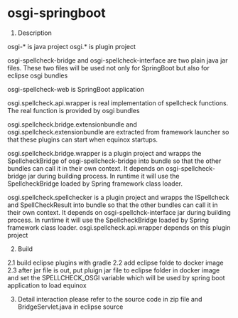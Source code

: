 # osgi-springboot
1. Description

osgi-* is java project
osgi.* is plugin project

osgi-spellcheck-bridge and osgi-spellcheck-interface are two plain java jar files. These two files will be used not only for SpringBoot but also for eclipse osgi bundles

osgi-spellcheck-web is SpringBoot application

osgi.spellcheck.api.wrapper is real implementation of spellcheck functions. The real function is provided by osgi bundles

osgi.spellcheck.bridge.extensionbundle and osgi.spellcheck.extensionbundle are extracted from framework launcher so that these plugins can start when equinox startups.

osgi.spellcheck.bridge.wrapper is a plugin project and wrapps the SpellcheckBridge of osgi-spellcheck-bridge into bundle so that the other bundles can call it in their own context. It depends on osgi-spellcheck-bridge jar during building process. In runtime it will use the SpellcheckBridge loaded by Spring framework class loader. 

osgi.spellcheck.spellchecker is a plugin project and wrapps the ISpellcheck and SpellCheckResult into bundle so that the other bundles can call it in their own context. It depends on osgi-spellchck-interface jar during building process. In runtime it will use the SpellcheckBridge loaded by Spring framework class loader. osgi.spellcheck.api.wrapper depends on this plugin project

2. Build

2.1 build eclipse plugins with gradle
2.2 add eclipse folde to docker image
2.3 after jar file is out, put pluign jar file to eclipse folder in docker image and set the SPELLCHECK_OSGI variable which will be used by spring boot application to load equinox

3. Detail interaction please refer to the source code in zip file and BridgeServlet.java in eclipse source
